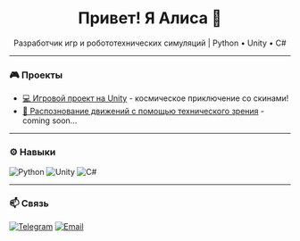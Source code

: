 <h1 align="center">Привет! Я Алиса 👋</h1>
<p align="center">Разработчик игр и робототехнических симуляций | Python • Unity • C#</p>

---

### 🎮 Проекты
- [💻 Игровой проект на Unity](https://github.com/reolis/BaseSpace) - космическое приключение со скинами!
- [🦾 Распознование движений с помощью технического зрения]() - coming soon...
---

### ⚙️ Навыки

![Python](https://img.shields.io/badge/-Python-333?style=flat&logo=python)
![Unity](https://img.shields.io/badge/-Unity-333?style=flat&logo=unity)
![C#](https://img.shields.io/badge/-C%23-333?style=flat&logo=csharp)

---

### 📫 Связь

[![Telegram](https://img.shields.io/badge/Telegram-0088cc?style=flat&logo=telegram&logoColor=white)](https://t.me/reoliss)
[![Email](https://img.shields.io/badge/Email-grey?style=flat&logo=gmail)](reolisguin@gmail.com)
